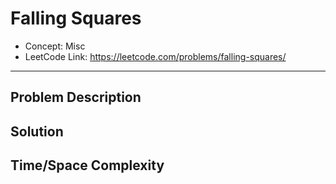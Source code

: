 # Falling Squares

- Concept: Misc
- LeetCode Link: https://leetcode.com/problems/falling-squares/

---

## Problem Description

## Solution

## Time/Space Complexity

